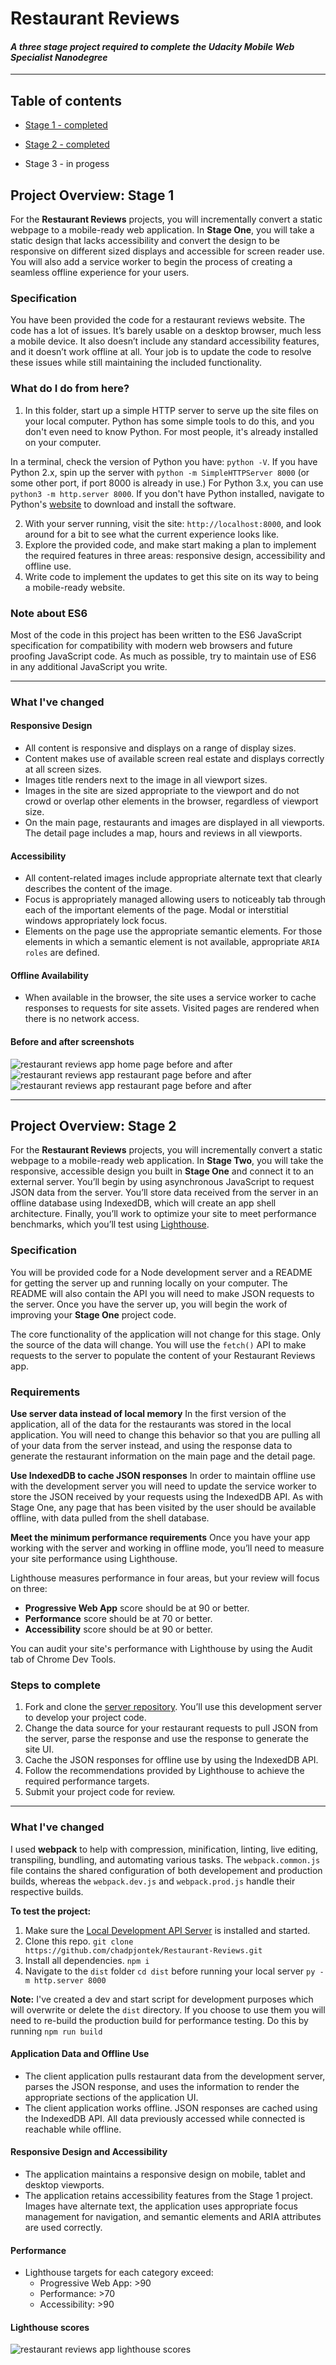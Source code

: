# Restaurant Reviews
#### _A three stage project required to complete the Udacity Mobile Web Specialist Nanodegree_
---

## Table of contents
- [Stage 1 - completed](#stage1)

- [Stage 2 - completed](#stage2)

- Stage 3 - in progess

<a name="stage1"/>

## Project Overview: Stage 1

For the **Restaurant Reviews** projects, you will incrementally convert a static webpage to a mobile-ready web application. In **Stage One**, you will take a static design that lacks accessibility and convert the design to be responsive on different sized displays and accessible for screen reader use. You will also add a service worker to begin the process of creating a seamless offline experience for your users.

### Specification

You have been provided the code for a restaurant reviews website. The code has a lot of issues. It’s barely usable on a desktop browser, much less a mobile device. It also doesn’t include any standard accessibility features, and it doesn’t work offline at all. Your job is to update the code to resolve these issues while still maintaining the included functionality.

### What do I do from here?

1. In this folder, start up a simple HTTP server to serve up the site files on your local computer. Python has some simple tools to do this, and you don't even need to know Python. For most people, it's already installed on your computer.

In a terminal, check the version of Python you have: `python -V`. If you have Python 2.x, spin up the server with `python -m SimpleHTTPServer 8000` (or some other port, if port 8000 is already in use.) For Python 3.x, you can use `python3 -m http.server 8000`. If you don't have Python installed, navigate to Python's [website](https://www.python.org/) to download and install the software.

2. With your server running, visit the site: `http://localhost:8000`, and look around for a bit to see what the current experience looks like.
3. Explore the provided code, and make start making a plan to implement the required features in three areas: responsive design, accessibility and offline use.
4. Write code to implement the updates to get this site on its way to being a mobile-ready website.

### Note about ES6

Most of the code in this project has been written to the ES6 JavaScript specification for compatibility with modern web browsers and future proofing JavaScript code. As much as possible, try to maintain use of ES6 in any additional JavaScript you write.

---
### What I've changed
#### Responsive Design

- All content is responsive and displays on a range of display sizes.
- Content makes use of available screen real estate and displays correctly at all screen sizes.
- Images title renders next to the image in all viewport sizes.
- Images in the site are sized appropriate to the viewport and do not crowd or overlap other elements in the browser, regardless of viewport size.
- On the main page, restaurants and images are displayed in all viewports. The detail page includes a map, hours and reviews in all viewports.
#### Accessibility
- All content-related images include appropriate alternate text that clearly describes the content of the image.
- Focus is appropriately managed allowing users to noticeably tab through each of the important elements of the page. Modal or interstitial windows appropriately lock focus.
- Elements on the page use the appropriate semantic elements. For those elements in which a semantic element is not available, appropriate `ARIA roles` are defined.
#### Offline Availability
- When available in the browser, the site uses a service worker to cache responses to requests for site assets. Visited pages are rendered when there is no network access.

#### Before and after screenshots

<img src="https://github.com/chadpjontek/resources/raw/master/images/restaurant-reviews-stage1-home.jpg" title="restaurant reviews app home page before and after" alt="restaurant reviews app home page before and after">
<img src="https://github.com/chadpjontek/resources/raw/master/images/restaurant-reviews-stage1-restaurant.jpg" title="restaurant reviews app restaurant page before and after" alt="restaurant reviews app restaurant page before and after">
<img src="https://github.com/chadpjontek/resources/raw/master/images/restaurant-reviews-stage1-reviews.jpg" title="restaurant reviews app restaurant page before and after" alt="restaurant reviews app restaurant page before and after">

---
<a name="stage2"/>

## Project Overview: Stage 2

For the **Restaurant Reviews** projects, you will incrementally convert a static webpage to a mobile-ready web application. In **Stage Two**, you will take the responsive, accessible design you built in **Stage One** and connect it to an external server. You’ll begin by using asynchronous JavaScript to request JSON data from the server. You’ll store data received from the server in an offline database using IndexedDB, which will create an app shell architecture. Finally, you’ll work to optimize your site to meet performance benchmarks, which you’ll test using [Lighthouse](https://developers.google.com/web/tools/lighthouse/).

### Specification

You will be provided code for a Node development server and a README for getting the server up and running locally on your computer. The README will also contain the API you will need to make JSON requests to the server. Once you have the server up, you will begin the work of improving your **Stage One** project code.

The core functionality of the application will not change for this stage. Only the source of the data will change. You will use the `fetch()` API to make requests to the server to populate the content of your Restaurant Reviews app.

### Requirements

**Use server data instead of local memory** In the first version of the application, all of the data for the restaurants was stored in the local application. You will need to change this behavior so that you are pulling all of your data from the server instead, and using the response data to generate the restaurant information on the main page and the detail page.

**Use IndexedDB to cache JSON responses** In order to maintain offline use with the development server you will need to update the service worker to store the JSON received by your requests using the IndexedDB API. As with Stage One, any page that has been visited by the user should be available offline, with data pulled from the shell database.

**Meet the minimum performance requirements** Once you have your app working with the server and working in offline mode, you’ll need to measure your site performance using Lighthouse.

Lighthouse measures performance in four areas, but your review will focus on three:

- **Progressive Web App** score should be at 90 or better.
- **Performance** score should be at 70 or better.
- **Accessibility** score should be at 90 or better.

You can audit your site's performance with Lighthouse by using the Audit tab of Chrome Dev Tools.

### Steps to complete

1. Fork and clone the [server repository](https://github.com/udacity/mws-restaurant-stage-2). You’ll use this development server to develop your project code.
2. Change the data source for your restaurant requests to pull JSON from the server, parse the response and use the response to generate the site UI.
3. Cache the JSON responses for offline use by using the IndexedDB API.
4. Follow the recommendations provided by Lighthouse to achieve the required performance targets.
5. Submit your project code for review.
---
### What I've changed
I used **webpack** to help with compression, minification, linting, live editing, transpiling, bundling, and automating various tasks. The `webpack.common.js` file contains the shared configuration of both developement and production builds, whereas the `webpack.dev.js` and `webpack.prod.js` handle their respective builds.

**To test the project:**
1. Make sure the [Local Development API Server](https://github.com/chadpjontek/mws-restaurant-stage-2) is installed and started.
2. Clone this repo. `git clone https://github.com/chadpjontek/Restaurant-Reviews.git`
3. Install all dependencies. `npm i`
4. Navigate to the `dist` folder `cd dist` before running your local server `py -m http.server 8000`

**Note:** I've created a dev and start script for development purposes which will overwrite or delete the `dist` directory. If you choose to use them you will need to re-build the production build for performance testing. Do this by running `npm run build`
#### Application Data and Offline Use
- The client application pulls restaurant data from the development server, parses the JSON response, and uses the information to render the appropriate sections of the application UI.
- The client application works offline. JSON responses are cached using the IndexedDB API. All data previously accessed while connected is reachable while offline.
#### Responsive Design and Accessibility
- The application maintains a responsive design on mobile, tablet and desktop viewports.
- The application retains accessibility features from the Stage 1 project. Images have alternate text, the application uses appropriate focus management for navigation, and semantic elements and ARIA attributes are used correctly.
#### Performance
- Lighthouse targets for each category exceed:
  - Progressive Web App: >90
  - Performance: >70
  - Accessibility: >90

#### Lighthouse scores

<img src="https://github.com/chadpjontek/resources/raw/master/images/restaurant-reviews-stage2-lighthouse-perf.jpg" title="restaurant reviews app lighthouse scores" alt="restaurant reviews app lighthouse scores">

